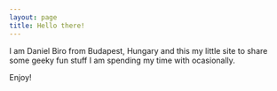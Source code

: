 ```yaml
---
layout: page
title: Hello there!
---
```


I am Daniel Biro from Budapest, Hungary and this my little site to share some geeky fun stuff I am spending my time with ocasionally.

Enjoy!
